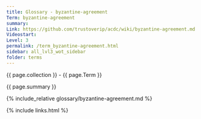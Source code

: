 ```yaml
---
title: Glossary - byzantine-agreement
Term: byzantine-agreement
summary: 
Link: https://github.com/trustoverip/acdc/wiki/byzantine-agreement.md
Videostart: 
Level: 3
permalink: /term_byzantine-agreement.html
sidebar: all_lvl3_wot_sidebar
folder: terms
---
```


{{ page.collection }} - {{ page.Term }}

   {{ page.summary }}

{% include_relative glossary/byzantine-agreement.md %}

 {% include links.html %} 
